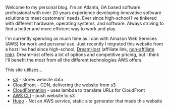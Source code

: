 Welcome to my personal blog.  I'm an Atlanta, GA based software professional with over 20 years experience developing innovative software solutions to meet customers' needs.  Ever since high-school I've tinkered with different hardware, operating systems, and software.  Always striving to find a better and more efficient way to work and play.  

I'm currently spending as much time as I can with Amazon Web Services (AWS) for work and personal use.  Just recently I migrated this website from a host I've had since high-school, [DreamHost](https://www.dreamhost.com/r.cgi?89813) (affiliate link, [non-affiliate link](https://www.dreamhost.com/)).  DreamHost offers a lot of options and competitive pricing, but I think I'll benefit the most from all the different technologies AWS offers.  

This site utilizes...
* [s3](https://aws.amazon.com/s3/) - stores website data
* [CloudFront](https://aws.amazon.com/cloudfront/) - CDN, delivering the website from s3
* [CloudFormation](https://aws.amazon.com/cloudformation/) - uses lambda to translate URLs for CloudFront
* [AWS CLI](https://aws.amazon.com/cli/) - push website to s3
* [Hugo](https://gohugo.io/) - Not an AWS service, static site generator that made this website

